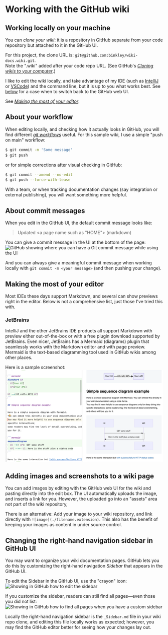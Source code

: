 # Working with the GitHub wiki

## Working locally on your machine

You can _clone your wiki_: it is a repository in GitHub separate from your
code repository but attached to it in the GitHub UI.

For this project, the clone URL is:
`git@github.com:binkley/wiki-docs.wiki.git`.<br/>
Note the ".wiki" added after your code repo URL.
(See GitHub's [_Cloning wikis to your
computer_](https://docs.github.com/en/communities/documenting-your-project-with-wikis/adding-or-editing-wiki-pages#cloning-wikis-to-your-computer).)

I like to edit the wiki locally, and take advantage of my IDE (such as
[IntelliJ](https://www.jetbrains.com/help/idea/markdown.html) or
[VSCode](https://code.visualstudio.com/docs/languages/markdown)) and the
command line, but it is up to you what works best.
See [below](#adding-images-and-screenshots-to-a-wiki-page) for a case when to
switch back to the GitHub web UI.

See [_Making the most of your editor_](#making-the-most-of-your-editor).

## About your workflow

When editing locally, and checking how it actually looks in GitHub, you will
find different _[git
workflows](https://www.atlassian.com/git/tutorials/comparing-workflows)_
useful.
For this sample wiki, I use a simple "push on main" workflow:

```sh
$ git commit -m 'Some message'
$ git push
```
or for simple corrections after visual checking in GitHub:

```sh
$ git commit --amend --no-edit
$ git push --force-with-lease
```

With a team, or when tracking documentation changes (say integration or
external publishing), you will want something more helpful.

## About commit messages

When you edit in the GitHub UI, the default commit message looks like:

> Updated \<a page name such as "HOME"\> (markdown)

You can give a commit message in the UI at the bottom of the page:<br/>
![GitHub showing where you can have a Git commit message while using the UI](https://github.com/binkley/wiki-docs/assets/186421/e6ec089f-cc8e-4ab6-843a-a2daeacf41fa "GitHub showing where you can have a Git commit message while using the UI")

And you can always give a meaningful commit message when working locally with
`git commit -m <your message>` (and then pushing your change).

## Making the most of your editor

Most IDEs these days support Markdown, and several can show previews right in
the editor.
Below is not a comprehensive list, just those I've tried this with.

### JetBrains

IntelliJ and the other JetBrains IDE products all support Markdown with
preview either out-of-the-box or with a free plugin download supported by
JetBrains.
Even nicer, JetBrains has a Mermaid (diagrams) plugin that seamlessly works
with the Markdown editor and with page preview.
Mermaid is the text-based diagramming tool used in GitHub wikis among other
places.

Here is a sample screenshot:
![Sample screenshot of Mermaid plugin](jetbrains-screenshot.png "Sample screenshot of Mermaid plugin")
<!--
![Sample screenshot of Mermaid
plugin](https://github.com/binkley/wiki-docs/assets/186421/2c2cd321-fe83-439d-9db3-e98564609160
"Sample screenshot of Mermaid plugin")
-->

## Adding images and screenshots to a wiki page

You can add images by editing with the GitHub web UI for the wiki and pasting
directly into the edit box.
The UI automatically uploads the image, and inserts a link for you.
However, the uploaded go into an "assets" area not part of the wiki repository,

There is an alternative: Add your image to your wiki repository, and
link directly with `![image](./filename.extension)`.
This also has the benefit of keeping your images as content in under source
control.

## Changing the right-hand navigation sidebar in GitHub UI

You may want to organize your wiki documentation pages.
GitHub lets you do this by customizing the right-hand navigation _Sidebar_
that appears in the GitHub UI.

To edit the Sidebar in the GitHub UI, use the "crayon" icon:<br/>
![Showing in GitHub how to edit the sidebar](https://github.com/binkley/wiki-docs/assets/186421/9e4c088f-3aef-42ca-b137-e769d65a0872 "Showing in GitHub how to edit the sidebar")

If you customize the sidebar, readers can still find all pages&mdash;even
those you did not list:<br/>
![Showing in GitHub how to find all pages when you have a custom sidebar](https://github.com/binkley/wiki-docs/assets/186421/decb1b18-0318-44d2-bb39-d48c9aa8a570 "Showing in GitHub how to find all pages when you have a custom sidebar")

Locally the right-hand navigation sidebar is the `_Sidebar.md` file in your
wiki repo clone, and editing this file locally works as expected; however, you
may find the GitHub editor better for seeing how your changes lay out.
